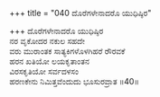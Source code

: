 +++
title = "040 ದೊರೆಗಳೇನಾದರೊ ಯುಧಿಷ್ಠಿರ"

+++
ದೊರೆಗಳೇನಾದರೊ ಯುಧಿಷ್ಠಿರ  
ನರ ವೃಕೋದರ ನಕುಲ ಸಹದೇ  
ವರು ಮುರಾಂತಕ ಸಾತ್ಯಕಿಗಳೊಳಗಿಹರೆ ರೌರವಕೆ  
ಹರನ ಖತಿಯೋ ಲಯಕೃತಾಂತನ  
ವಿರಸಕೃತಿಯೋ ಸರ್ವದಳಸಂ  
ಹರಣಕೇನು ನಿಮಿತ್ತವೆಂದುದು ಭೂಸುರವ್ರಾತ      ॥40॥